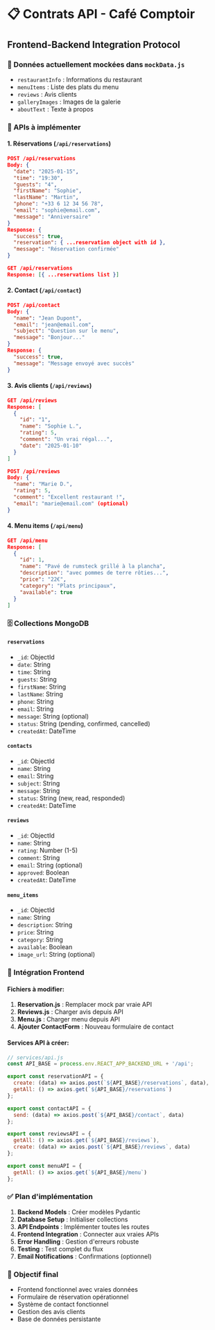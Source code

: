 # 📋 Contrats API - Café Comptoir

## Frontend-Backend Integration Protocol

### 🎯 Données actuellement mockées dans `mockData.js`
- `restaurantInfo` : Informations du restaurant
- `menuItems` : Liste des plats du menu  
- `reviews` : Avis clients
- `galleryImages` : Images de la galerie
- `aboutText` : Texte à propos

### 🔌 APIs à implémenter

#### 1. **Réservations** (`/api/reservations`)
```json
POST /api/reservations
Body: {
  "date": "2025-01-15",
  "time": "19:30", 
  "guests": "4",
  "firstName": "Sophie",
  "lastName": "Martin",
  "phone": "+33 6 12 34 56 78",
  "email": "sophie@email.com",
  "message": "Anniversaire"
}
Response: {
  "success": true,
  "reservation": { ...reservation object with id },
  "message": "Réservation confirmée"
}
```

```json
GET /api/reservations
Response: [{ ...reservations list }]
```

#### 2. **Contact** (`/api/contact`)
```json
POST /api/contact  
Body: {
  "name": "Jean Dupont",
  "email": "jean@email.com",
  "subject": "Question sur le menu",
  "message": "Bonjour..."
}
Response: {
  "success": true,
  "message": "Message envoyé avec succès"
}
```

#### 3. **Avis clients** (`/api/reviews`)
```json
GET /api/reviews
Response: [
  {
    "id": "1",
    "name": "Sophie L.",
    "rating": 5,
    "comment": "Un vrai régal...",
    "date": "2025-01-10"
  }
]
```

```json
POST /api/reviews
Body: {
  "name": "Marie D.",
  "rating": 5,
  "comment": "Excellent restaurant !",
  "email": "marie@email.com" (optional)
}
```

#### 4. **Menu items** (`/api/menu`)
```json
GET /api/menu
Response: [
  {
    "id": 1,
    "name": "Pavé de rumsteck grillé à la plancha",
    "description": "avec pommes de terre rôties...",
    "price": "22€",
    "category": "Plats principaux",
    "available": true
  }
]
```

### 🗄️ Collections MongoDB

#### `reservations`
- `_id`: ObjectId
- `date`: String
- `time`: String  
- `guests`: String
- `firstName`: String
- `lastName`: String
- `phone`: String
- `email`: String
- `message`: String (optional)
- `status`: String (pending, confirmed, cancelled)
- `createdAt`: DateTime

#### `contacts`
- `_id`: ObjectId
- `name`: String
- `email`: String
- `subject`: String
- `message`: String
- `status`: String (new, read, responded)
- `createdAt`: DateTime

#### `reviews`
- `_id`: ObjectId
- `name`: String
- `rating`: Number (1-5)
- `comment`: String
- `email`: String (optional)
- `approved`: Boolean
- `createdAt`: DateTime

#### `menu_items`
- `_id`: ObjectId
- `name`: String
- `description`: String
- `price`: String
- `category`: String
- `available`: Boolean
- `image_url`: String (optional)

### 🔗 Intégration Frontend

#### Fichiers à modifier:
1. **Reservation.js** : Remplacer mock par vraie API
2. **Reviews.js** : Charger avis depuis API
3. **Menu.js** : Charger menu depuis API  
4. **Ajouter ContactForm** : Nouveau formulaire de contact

#### Services API à créer:
```javascript
// services/api.js
const API_BASE = process.env.REACT_APP_BACKEND_URL + '/api';

export const reservationAPI = {
  create: (data) => axios.post(`${API_BASE}/reservations`, data),
  getAll: () => axios.get(`${API_BASE}/reservations`)
};

export const contactAPI = {
  send: (data) => axios.post(`${API_BASE}/contact`, data)  
};

export const reviewsAPI = {
  getAll: () => axios.get(`${API_BASE}/reviews`),
  create: (data) => axios.post(`${API_BASE}/reviews`, data)
};

export const menuAPI = {
  getAll: () => axios.get(`${API_BASE}/menu`)
};
```

### ✅ Plan d'implémentation

1. **Backend Models** : Créer modèles Pydantic
2. **Database Setup** : Initialiser collections  
3. **API Endpoints** : Implémenter toutes les routes
4. **Frontend Integration** : Connecter aux vraies APIs
5. **Error Handling** : Gestion d'erreurs robuste
6. **Testing** : Test complet du flux
7. **Email Notifications** : Confirmations (optionnel)

### 🎯 Objectif final
- Frontend fonctionnel avec vraies données
- Formulaire de réservation opérationnel 
- Système de contact fonctionnel
- Gestion des avis clients
- Base de données persistante